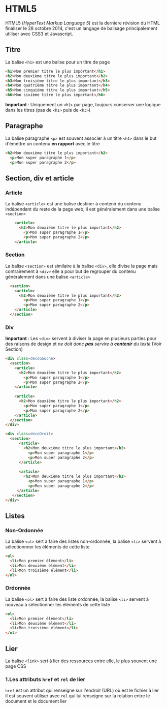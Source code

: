 # HTML5
  
HTML5 (*HyperText Markup Language 5*) est la dernière révision du HTML finaliser le 28 octobre 2014, c'est un langage de balisage principalement utiliser avec CSS3 et Javascript.

## Titre

La balise `<h1>` est une balise pour un titre de page

```html
<h1>Mon premier titre le plus important</h1>
<h2>Mon deuxième titre le plus important</h2>
<h3>Mon troisième titre le plus important</h3>
<h4>Mon quatrième titre le plus important</h4>
<h5>Mon cinquième titre le plus important</h5>
<h6>Mon sixième titre le plus important</h6>
```

**Important** : Uniquement un `<h1>` par page, toujours conserver une logique dans les titres (pas de `<h1>` puis de `<h3>`)

## Paragraphe

La balise paragraphe `<p>` est souvent associer à un titre `<h1>` dans le but d'émettre un contenu **en rapport** avec le titre

```html
<h2>Mon deuxième titre le plus important</h2>
  <p>Mon super paragraphe 1</p>
  <p>Mon super paragraphe 2</p>
```

## Section, div et article

### Article

La balise `<article>` est une balise destiner à contenir du contenu indépendant du reste de la page web, il est généralement dans une balise `<section>`


```html
    <article>
      <h2>Mon deuxième titre le plus important</h2>
        <p>Mon super paragraphe 1</p>
        <p>Mon super paragraphe 2</p>
    </article>
```

### Section

La balise `<section>` est similaire à la balise `<div>`, elle divise la page mais contrairement à `<div>` elle a pour but de regrouper du contenu généralement dans une balise `<article>`

```html
  <section>
    <article>
      <h2>Mon deuxième titre le plus important</h2>
        <p>Mon super paragraphe 1</p>
        <p>Mon super paragraphe 2</p>
    </article>
  </section>
```


### Div

**Important** : Les `<div>` servent à diviser la page en plusieurs parties pour des raisons de design et *ne doit donc **pas** servire à **contenir** du texte* (Voir Section) 

```html
<div class=decoGauche>
  <section>
    <article>
      <h2>Mon deuxième titre le plus important</h2>
        <p>Mon super paragraphe 1</p>
        <p>Mon super paragraphe 2</p>
    </article>
    
    <article>
      <h2>Mon deuxième titre le plus important</h2>
        <p>Mon super paragraphe 1</p>
        <p>Mon super paragraphe 2</p>
    </article>
  </section>
</div>

<div class=decoDroit>
  <section>
      <article>
        <h2>Mon deuxième titre le plus important</h2>
          <p>Mon super paragraphe 1</p>
          <p>Mon super paragraphe 2</p>
      </article>
    
      <article>
        <h2>Mon deuxième titre le plus important</h2>
          <p>Mon super paragraphe 1</p>
          <p>Mon super paragraphe 2</p>
     </article>
   </section>
</div>
```

## Listes

### Non-Ordonnée

La balise `<ul>` sert à faire des listes non-ordonnée, la balise `<li>` servent à sélectionnner les éléments de cette liste

```html
<ul>
  <li>Mon premier élément</li>
  <li>Mon deuxième élément</li>
  <li>Mon troisième élément</li>
</ul>
```

### Ordonnée

La balise `<ol>` sert à faire des liste ordonnée, la balise `<li>` servent à nouveau à sélectionner les éléments de cette liste

```html
<ol>
  <li>Mon premier élément</li>
  <li>Mon deuxième élément</li>
  <li>Mon troisième élément</li>
</ol>
```

## Lier

La balise `<link>` sert à lier des ressources entre elle, le plus souvent une page CSS

### 1.Les attributs `href` et `rel` de lier

`href` est un attribut qui renseigne sur l'endroit (URL) où est le fichier à lier  
Il est souvent utiliser avec `rel` qui lui renseigne sur la relation entre le document et le document lier
